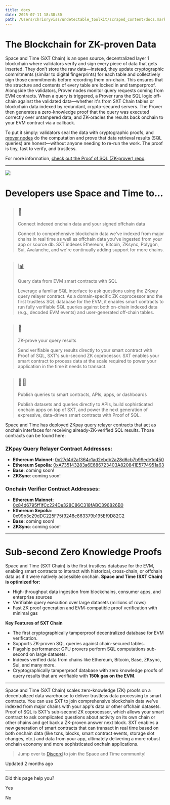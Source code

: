 ```yaml
---
title: docs
date: 2025-07-11 18:38:30
path: /Users/chrisryviss/undetectable_toolkit/scraped_content/docs.markdown
---
```


# The Blockchain for ZK-proven Data

Space and Time (SXT Chain) is an open source, decentralized layer 1 blockchain where validators verify and sign every piece of data that gets inserted. They don’t store the raw data—instead, they update cryptographic commitments (similar to digital fingerprints) for each table and collectively sign those commitments before recording them on-chain. This ensures that the structure and contents of every table are locked in and tamperproof. Alongside the validators, Prover nodes monitor query requests coming from EVM contracts. When a query is triggered, a Prover runs the SQL logic off-chain against the validated data—whether it's from SXT Chain tables or blockchain data indexed by redundant, crypto-secured servers. The Prover then generates a zero-knowledge proof that the query was executed correctly over untampered data, and ZK-oracles the results back onchain to your EVM contract via a callback.

To put it simply: validators seal the data with cryptographic proofs, and [prover nodes](https://github.com/spaceandtimefdn/sxt-proof-of-sql) do the computation and prove that data retrieval results (SQL queries) are honest—without anyone needing to re-run the work. The proof is tiny, fast to verify, and trustless.

For more information, [check out the Proof of SQL (ZK-prover) repo](https://github.com/spaceandtimefdn/sxt-proof-of-sql?tab=readme-ov-file#proof-of-sql).

---

![](https://files.readme.io/54286c5790cfe492be530ff91bef820165d5abbd395c4ba21bcc08bdc7c5906f-image.png)

# Developers use Space and Time to...

> ## 🤝
>
> Connect indexed onchain data and your signed offchain data
>
> Connect to comprehensive blockchain data we've indexed from major chains in real time as well as offchain data you've ingested from your app or source db. SXT indexes Ethereum, Bitcoin, ZKsync, Polygon, Sui, Avalanche, and we're continually adding support for more chains.

> ## 📊
>
> Query data from EVM smart contracts with SQL
>
> Leverage a familiar SQL interface to ask questions using the ZKpay query relayer contract. As a domain-specific ZK coprocessor and the first trustless SQL database for the EVM, it enables smart contracts to run fully verifiable SQL queries against both on-chain indexed data (e.g., decoded EVM events) and user-generated off-chain tables.

> ## 🔐
>
> ZK-prove your query results
>
> Send verifiable query results directly to your smart contract with Proof of SQL, SXT's sub-second ZK coprocessor. SXT enables your smart contract to process data at the scale required to power your application in the time it needs to transact.

> ## 👩‍💻
>
> Publish queries to smart contracts, APIs, apps, or dashboards
>
> Publish datasets and queries directly to APIs, build sophisticated onchain apps on top of SXT, and power the next generation of expressive, data-driven smart contracts with Proof of SQL.

  

Space and Time has deployed ZKpay query relayer contracts that act as onchain interfaces for receiving already-ZK-verified SQL results. Those contracts can be found here:

### ZKpay Query Relayer Contract Addresses:

- **Ethereum Mainnet**: [0x27d4d2af364c1ad2ebdb2a28d6cb7b99ede1d450](https://etherscan.io/address/0x27d4d2af364c1ad2ebdb2a28d6cb7b99ede1d450)
- **Ethereum Sepolia**: [0xA735143283a6E686723403A820841E5774951a63](https://sepolia.etherscan.io/address/0xA735143283a6E686723403A820841E5774951a63)
- **Base**: coming soon!
- **ZKSync**: coming soon!

### Onchain Verifier Contract Addresses:

- **Ethereum Mainnet**: [0x84d6795ff1fCc224De328C86C318fABC396826B0](https://etherscan.io/address/0x84d6795ff1fCc224De328C86C318fABC396826B0)
- **Ethereum Sepolia**: [0x99b3c29dDC225F75f9248c863379b195Ef9D82C2](https://sepolia.etherscan.io/address/0x99b3c29dDC225F75f9248c863379b195Ef9D82C2)
- **Base**: coming soon!
- **ZKSync**: coming soon!

---

# Sub-second Zero Knowledge Proofs

Space and Time (SXT Chain) is the first trustless database for the EVM, enabling smart contracts to interact with historical, cross-chain, or offchain data as if it were natively accessible onchain. **Space and Time (SXT Chain) is optimized for:**

- High-throughput data ingestion from blockchains, consumer apps, and enterprise sources
- Verifiable query execution over large datasets (millions of rows)
- Fast ZK proof generation and EVM-compatible proof verification with minimal gas

**Key Features of SXT Chain**

- The first cryptographically tamperproof decentralized database for EVM verification.
- Supports ZK-proven SQL queries against chain-secured tables.
- Flagship performance: GPU provers perform SQL computations sub-second on large datasets.
- Indexes verified data from chains like Ethereum, Bitcoin, Base, ZKsync, Sui, and many more.
- Cryptographically tamperproof database with zero knowledge proofs of query results that are verifiable with **150k gas on the EVM**.

---

Space and Time (SXT Chain) scales zero-knowledge (ZK) proofs on a decentralized data warehouse to deliver trustless data processing to smart contracts. You can use SXT to join comprehensive blockchain data we've indexed from major chains with your app's data or other offchain datasets. Proof of SQL is SXT's sub-second ZK coprocessor, which allows your smart contract to ask complicated questions about activity on its own chain or other chains and get back a ZK-proven answer next block. SXT enables a new generation of smart contracts that can transact in real time based on both onchain data (like txns, blocks, smart contract events, storage slot changes, etc.) and data from your app, ultimately delivering a more robust onchain economy and more sophisticated onchain applications.

> Jump over to [Discord](https://discord.com/invite/spaceandtimedb) to join the Space and Time community!

Updated 2 months ago

---

Did this page help you?

Yes

No